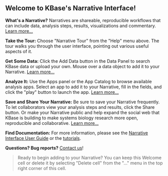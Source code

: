 ## Welcome to KBase's Narrative Interface!

**What's a Narrative?** Narratives are shareable, reproducible workflows that can include data, analysis steps, results, visualizations and commentary. [Learn more...](http://kbase.us/narrative-guide)

**Take the Tour:** Choose "Narrative Tour" from the "Help" menu above. The tour walks you through the user interface, pointing out various useful aspects of it.

**Get Some Data:** Click the Add Data button in the Data Panel to search KBase data or upload your own. Mouse over a data object to add it to your Narrative. [Learn more...](http://kbase.us/narrative-guide/explore-data)

**Analyze It:** Use the Apps panel or the App Catalog to browse available analysis apps. Select an app to add it to your Narrative, fill in the fields, and click the "play" button to launch the app. [Learn more...](http://kbase.us/narrative-guide/browse-apps-and-methods)

**Save and Share Your Narrative:** Be sure to save your Narrative frequently. To let collaborators view your analysis steps and results, click the Share button. Or make your Narrative public and help expand the social web that KBase is building to make systems biology research more open, reproducible and collaborative. [Learn more...](http://kbase.us/narrative-guide/share-narratives/)

**Find Documentation:** For more information, please see the [Narrative Interface User Guide](http://kbase.us/narrative-guide) or the [tutorials](http://kbase.us/tutorials).

**Questions? Bug reports?** [Contact us](http://kbase.us/contact-us)!

> Ready to begin adding to your Narrative? You can keep this Welcome cell or delete it by selecting "Delete cell" from the "..." menu in the top right corner of this cell.
